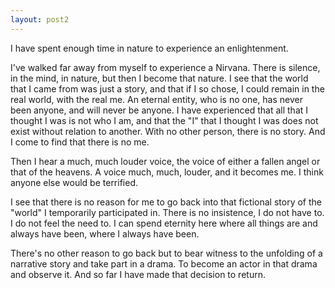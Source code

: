 ```yaml
---
layout: post2
---
```


I have spent enough time in nature to experience an enlightenment.

I've walked far away from myself to experience a Nirvana.
There is silence, in the mind, in nature, but then I become that nature.
I see that the world that I came from was just a story, and that if I so chose, I could remain in the real world, with the real me. An eternal entity, who is no one, has never been anyone, and will never be anyone. I have experienced that all that I thought I was is not who I am, and that the "I" that I thought I was does not exist without relation to another. With no other person, there is no story. And I come to find that there is no me.

Then I hear a much, much louder voice, the voice of either a fallen angel or that of the heavens. A voice much, much, louder, and it becomes me. I think anyone else would be terrified.

I see that there is no reason for me to go back into that fictional story of the "world" I temporarily participated in. There is no insistence, I do not have to. I do not feel the need to. I can spend eternity here where all things are and always have been, where I always have been.

There's no other reason to go back but to bear witness to the unfolding of a narrative story and take part in a drama. To become an actor in that drama and observe it. And so far I have made that decision to return.
